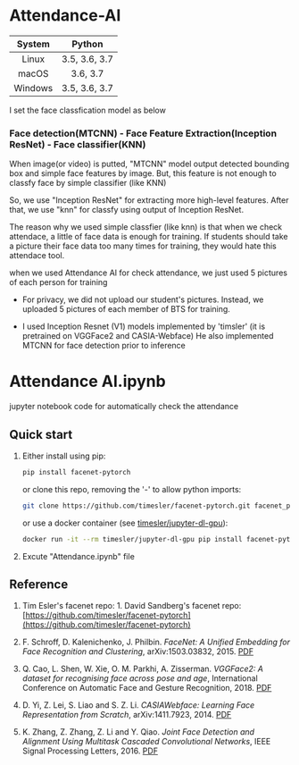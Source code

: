 # Attendance-AI

| System | Python |
| :---: | :---: |
| Linux | 3.5, 3.6, 3.7 |
| macOS | 3.6, 3.7 |
| Windows | 3.5, 3.6, 3.7 |

I set the face classfication model as below

### Face detection(MTCNN) - Face Feature Extraction(Inception ResNet) - Face classifier(KNN)

When image(or video) is putted, "MTCNN" model output detected bounding box and simple face features by image. But, this feature is not enough to classfy face by simple classifier (like KNN)

So, we use "Inception ResNet" for extracting more high-level features. After that, we use "knn" for classfy using output of Inception ResNet.

The reason why we used simple classfier (like knn) is that when we check attendace, a little of face data is enough for training. If students should take a picture their face data too many times for training, they would hate this attendace tool. 

when we used Attendance AI for check attendance, we just used 5 pictures of each person for training

* For privacy, we did not upload our student's pictures. Instead, we uploaded 5 pictures of each member of BTS for training.

* I used Inception Resnet (V1) models implemented by 'timsler' (it is pretrained on VGGFace2 and CASIA-Webface) He also implemented MTCNN for face detection prior to inference

# Attendance AI.ipynb

jupyter notebook code for automatically check the attendance

## Quick start

1. Either install using pip:
    ```bash
    pip install facenet-pytorch
    ```
    or clone this repo, removing the '-' to allow python imports:
    ```bash
    git clone https://github.com/timesler/facenet-pytorch.git facenet_pytorch
    ```
    or use a docker container (see [timesler/jupyter-dl-gpu](https://github.com/timesler/docker-jupyter-dl-gpu)):
    ```bash
    docker run -it --rm timesler/jupyter-dl-gpu pip install facenet-pytorch && ipython

1. Excute "Attendance.ipynb" file


## Reference

1. Tim Esler's facenet repo: 1. David Sandberg's facenet repo: [https://github.com/timesler/facenet-pytorch](https://github.com/timesler/facenet-pytorch)

1. F. Schroff, D. Kalenichenko, J. Philbin. _FaceNet: A Unified Embedding for Face Recognition and Clustering_, arXiv:1503.03832, 2015. [PDF](https://arxiv.org/pdf/1503.03832)

1. Q. Cao, L. Shen, W. Xie, O. M. Parkhi, A. Zisserman. _VGGFace2: A dataset for recognising face across pose and age_, International Conference on Automatic Face and Gesture Recognition, 2018. [PDF](http://www.robots.ox.ac.uk/~vgg/publications/2018/Cao18/cao18.pdf)

1. D. Yi, Z. Lei, S. Liao and S. Z. Li. _CASIAWebface: Learning Face Representation from Scratch_, arXiv:1411.7923, 2014. [PDF](https://arxiv.org/pdf/1411.7923)

1. K. Zhang, Z. Zhang, Z. Li and Y. Qiao. _Joint Face Detection and Alignment Using Multitask Cascaded Convolutional Networks_, IEEE Signal Processing Letters, 2016. [PDF](https://kpzhang93.github.io/MTCNN_face_detection_alignment/paper/spl.pdf)
